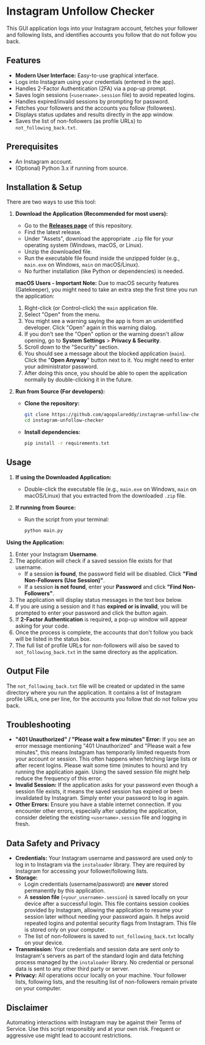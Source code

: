 # Instagram Unfollow Checker

This GUI application logs into your Instagram account, fetches your follower and following lists, and identifies accounts you follow that do not follow you back.

## Features

*   **Modern User Interface:** Easy-to-use graphical interface.
*   Logs into Instagram using your credentials (entered in the app).
*   Handles 2-Factor Authentication (2FA) via a pop-up prompt.
*   Saves login sessions (`<username>.session` file) to avoid repeated logins.
*   Handles expired/invalid sessions by prompting for password.
*   Fetches your followers and the accounts you follow (followees).
*   Displays status updates and results directly in the app window.
*   Saves the list of non-followers (as profile URLs) to `not_following_back.txt`.

## Prerequisites

*   An Instagram account.
*   (Optional) Python 3.x if running from source.

## Installation & Setup

There are two ways to use this tool:

1.  **Download the Application (Recommended for most users):**
    *   Go to the [**Releases page**](https://github.com/agopalareddy/instagram-unfollow-checker/releases) of this repository.
    *   Find the latest release.
    *   Under "Assets", download the appropriate `.zip` file for your operating system (Windows, macOS, or Linux).
    *   Unzip the downloaded file.
    *   Run the executable file found inside the unzipped folder (e.g., `main.exe` on Windows, `main` on macOS/Linux).
    *   No further installation (like Python or dependencies) is needed.

    **macOS Users - Important Note:**
    Due to macOS security features (Gatekeeper), you might need to take an extra step the first time you run the application:
    1.  Right-click (or Control-click) the `main` application file.
    2.  Select "Open" from the menu.
    3.  You might see a warning saying the app is from an unidentified developer. Click "Open" again in this warning dialog.
    4.  If you don't see the "Open" option or the warning doesn't allow opening, go to **System Settings** > **Privacy & Security**.
    5.  Scroll down to the "Security" section.
    6.  You should see a message about the blocked application (`main`). Click the "**Open Anyway**" button next to it. You might need to enter your administrator password.
    7.  After doing this once, you should be able to open the application normally by double-clicking it in the future.

2.  **Run from Source (For developers):**
    *   **Clone the repository:**
        ```bash
        git clone https://github.com/agopalareddy/instagram-unfollow-checker.git
        cd instagram-unfollow-checker
        ```
    *   **Install dependencies:**
        ```bash
        pip install -r requirements.txt
        ```

## Usage

1.  **If using the Downloaded Application:**
    *   Double-click the executable file (e.g., `main.exe` on Windows, `main` on macOS/Linux) that you extracted from the downloaded `.zip` file.

2.  **If running from Source:**
    *   Run the script from your terminal:
        ```bash
        python main.py
        ```

**Using the Application:**

1.  Enter your Instagram **Username**.
2.  The application will check if a saved session file exists for that username.
    *   If a session **is found**, the password field will be disabled. Click **"Find Non-Followers (Use Session)"**.
    *   If a session **is not found**, enter your **Password** and click **"Find Non-Followers"**.
3.  The application will display status messages in the text box below.
4.  If you are using a session and it has **expired or is invalid**, you will be prompted to enter your password and click the button again.
5.  If **2-Factor Authentication** is required, a pop-up window will appear asking for your code.
6.  Once the process is complete, the accounts that don't follow you back will be listed in the status box.
7.  The full list of profile URLs for non-followers will also be saved to `not_following_back.txt` in the same directory as the application.

## Output File

The `not_following_back.txt` file will be created or updated in the same directory where you run the application. It contains a list of Instagram profile URLs, one per line, for the accounts you follow that do not follow you back.

## Troubleshooting

*   **"401 Unauthorized" / "Please wait a few minutes" Error:** If you see an error message mentioning "401 Unauthorized" and "Please wait a few minutes", this means Instagram has temporarily limited requests from your account or session. This often happens when fetching large lists or after recent logins. Please wait some time (minutes to hours) and try running the application again. Using the saved session file might help reduce the frequency of this error.
*   **Invalid Session:** If the application asks for your password even though a session file exists, it means the saved session has expired or been invalidated by Instagram. Simply enter your password to log in again.
*   **Other Errors:** Ensure you have a stable internet connection. If you encounter other errors, especially after updating the application, consider deleting the existing `<username>.session` file and logging in fresh.

## Data Safety and Privacy

*   **Credentials:** Your Instagram username and password are used *only* to log in to Instagram via the `instaloader` library. They are required by Instagram for accessing your follower/following lists.
*   **Storage:**
    *   Login credentials (username/password) are **never** stored permanently by this application.
    *   A **session file** (`<your_username>.session`) is saved locally on your device after a successful login. This file contains session cookies provided by Instagram, allowing the application to resume your session later without needing your password again. It helps avoid repeated logins and potential security flags from Instagram. This file is stored only on your computer.
    *   The list of non-followers is saved to `not_following_back.txt` locally on your device.
*   **Transmission:** Your credentials and session data are sent *only* to Instagram's servers as part of the standard login and data fetching process managed by the `instaloader` library. No credential or personal data is sent to any other third party or server.
*   **Privacy:** All operations occur locally on your machine. Your follower lists, following lists, and the resulting list of non-followers remain private on your computer.

## Disclaimer

Automating interactions with Instagram may be against their Terms of Service. Use this script responsibly and at your own risk. Frequent or aggressive use might lead to account restrictions. 
